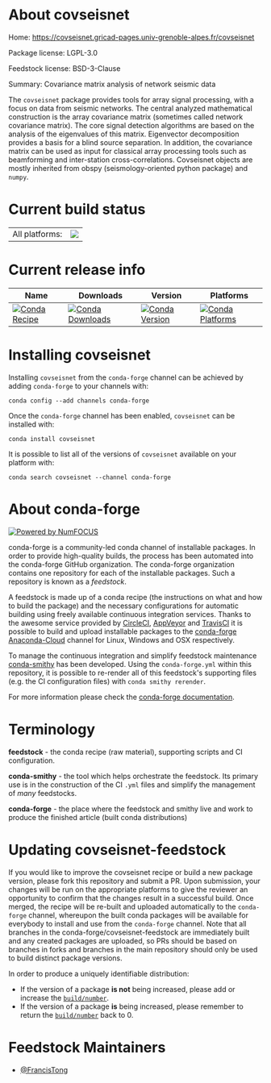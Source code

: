 About covseisnet
================

Home: https://covseisnet.gricad-pages.univ-grenoble-alpes.fr/covseisnet

Package license: LGPL-3.0

Feedstock license: BSD-3-Clause

Summary: Covariance matrix analysis of network seismic data

The `covseisnet` package provides tools for array signal processing, with a focus on data from seismic networks. The central analyzed mathematical construction is the array covariance matrix (sometimes called network covariance matrix). The core signal detection algorithms are based on the analysis of the eigenvalues of this matrix. Eigenvector decomposition provides a basis for a blind source separation. In addition, the covariance matrix can be used as input for classical array processing tools such as beamforming and inter-station cross-correlations. Covseisnet objects are mostly inherited from obspy (seismology-oriented python package) and `numpy`.


Current build status
====================


<table><tr><td>All platforms:</td>
    <td>
      <a href="https://dev.azure.com/conda-forge/feedstock-builds/_build/latest?definitionId=10468&branchName=master">
        <img src="https://dev.azure.com/conda-forge/feedstock-builds/_apis/build/status/covseisnet-feedstock?branchName=master">
      </a>
    </td>
  </tr>
</table>

Current release info
====================

| Name | Downloads | Version | Platforms |
| --- | --- | --- | --- |
| [![Conda Recipe](https://img.shields.io/badge/recipe-covseisnet-green.svg)](https://anaconda.org/conda-forge/covseisnet) | [![Conda Downloads](https://img.shields.io/conda/dn/conda-forge/covseisnet.svg)](https://anaconda.org/conda-forge/covseisnet) | [![Conda Version](https://img.shields.io/conda/vn/conda-forge/covseisnet.svg)](https://anaconda.org/conda-forge/covseisnet) | [![Conda Platforms](https://img.shields.io/conda/pn/conda-forge/covseisnet.svg)](https://anaconda.org/conda-forge/covseisnet) |

Installing covseisnet
=====================

Installing `covseisnet` from the `conda-forge` channel can be achieved by adding `conda-forge` to your channels with:

```
conda config --add channels conda-forge
```

Once the `conda-forge` channel has been enabled, `covseisnet` can be installed with:

```
conda install covseisnet
```

It is possible to list all of the versions of `covseisnet` available on your platform with:

```
conda search covseisnet --channel conda-forge
```


About conda-forge
=================

[![Powered by NumFOCUS](https://img.shields.io/badge/powered%20by-NumFOCUS-orange.svg?style=flat&colorA=E1523D&colorB=007D8A)](http://numfocus.org)

conda-forge is a community-led conda channel of installable packages.
In order to provide high-quality builds, the process has been automated into the
conda-forge GitHub organization. The conda-forge organization contains one repository
for each of the installable packages. Such a repository is known as a *feedstock*.

A feedstock is made up of a conda recipe (the instructions on what and how to build
the package) and the necessary configurations for automatic building using freely
available continuous integration services. Thanks to the awesome service provided by
[CircleCI](https://circleci.com/), [AppVeyor](https://www.appveyor.com/)
and [TravisCI](https://travis-ci.com/) it is possible to build and upload installable
packages to the [conda-forge](https://anaconda.org/conda-forge)
[Anaconda-Cloud](https://anaconda.org/) channel for Linux, Windows and OSX respectively.

To manage the continuous integration and simplify feedstock maintenance
[conda-smithy](https://github.com/conda-forge/conda-smithy) has been developed.
Using the ``conda-forge.yml`` within this repository, it is possible to re-render all of
this feedstock's supporting files (e.g. the CI configuration files) with ``conda smithy rerender``.

For more information please check the [conda-forge documentation](https://conda-forge.org/docs/).

Terminology
===========

**feedstock** - the conda recipe (raw material), supporting scripts and CI configuration.

**conda-smithy** - the tool which helps orchestrate the feedstock.
                   Its primary use is in the construction of the CI ``.yml`` files
                   and simplify the management of *many* feedstocks.

**conda-forge** - the place where the feedstock and smithy live and work to
                  produce the finished article (built conda distributions)


Updating covseisnet-feedstock
=============================

If you would like to improve the covseisnet recipe or build a new
package version, please fork this repository and submit a PR. Upon submission,
your changes will be run on the appropriate platforms to give the reviewer an
opportunity to confirm that the changes result in a successful build. Once
merged, the recipe will be re-built and uploaded automatically to the
`conda-forge` channel, whereupon the built conda packages will be available for
everybody to install and use from the `conda-forge` channel.
Note that all branches in the conda-forge/covseisnet-feedstock are
immediately built and any created packages are uploaded, so PRs should be based
on branches in forks and branches in the main repository should only be used to
build distinct package versions.

In order to produce a uniquely identifiable distribution:
 * If the version of a package **is not** being increased, please add or increase
   the [``build/number``](https://conda.io/docs/user-guide/tasks/build-packages/define-metadata.html#build-number-and-string).
 * If the version of a package **is** being increased, please remember to return
   the [``build/number``](https://conda.io/docs/user-guide/tasks/build-packages/define-metadata.html#build-number-and-string)
   back to 0.

Feedstock Maintainers
=====================

* [@FrancisTong](https://github.com/FrancisTong/)

